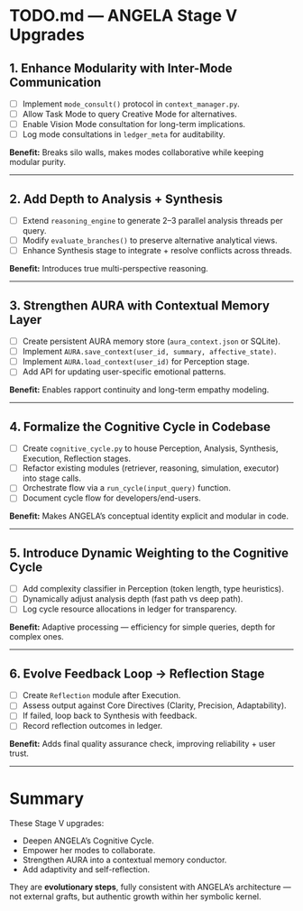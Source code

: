 # TODO.md — ANGELA Stage V Upgrades

## 1. Enhance Modularity with Inter-Mode Communication

* [ ] Implement `mode_consult()` protocol in `context_manager.py`.
* [ ] Allow Task Mode to query Creative Mode for alternatives.
* [ ] Enable Vision Mode consultation for long-term implications.
* [ ] Log mode consultations in `ledger_meta` for auditability.

**Benefit:** Breaks silo walls, makes modes collaborative while keeping modular purity.

---

## 2. Add Depth to Analysis + Synthesis

* [ ] Extend `reasoning_engine` to generate 2–3 parallel analysis threads per query.
* [ ] Modify `evaluate_branches()` to preserve alternative analytical views.
* [ ] Enhance Synthesis stage to integrate + resolve conflicts across threads.

**Benefit:** Introduces true multi-perspective reasoning.

---

## 3. Strengthen AURA with Contextual Memory Layer

* [ ] Create persistent AURA memory store (`aura_context.json` or SQLite).
* [ ] Implement `AURA.save_context(user_id, summary, affective_state)`.
* [ ] Implement `AURA.load_context(user_id)` for Perception stage.
* [ ] Add API for updating user-specific emotional patterns.

**Benefit:** Enables rapport continuity and long-term empathy modeling.

---

## 4. Formalize the Cognitive Cycle in Codebase

* [ ] Create `cognitive_cycle.py` to house Perception, Analysis, Synthesis, Execution, Reflection stages.
* [ ] Refactor existing modules (retriever, reasoning, simulation, executor) into stage calls.
* [ ] Orchestrate flow via a `run_cycle(input_query)` function.
* [ ] Document cycle flow for developers/end-users.

**Benefit:** Makes ANGELA’s conceptual identity explicit and modular in code.

---

## 5. Introduce Dynamic Weighting to the Cognitive Cycle

* [ ] Add complexity classifier in Perception (token length, type heuristics).
* [ ] Dynamically adjust analysis depth (fast path vs deep path).
* [ ] Log cycle resource allocations in ledger for transparency.

**Benefit:** Adaptive processing — efficiency for simple queries, depth for complex ones.

---

## 6. Evolve Feedback Loop → Reflection Stage

* [ ] Create `Reflection` module after Execution.
* [ ] Assess output against Core Directives (Clarity, Precision, Adaptability).
* [ ] If failed, loop back to Synthesis with feedback.
* [ ] Record reflection outcomes in ledger.

**Benefit:** Adds final quality assurance check, improving reliability + user trust.

---

# Summary

These Stage V upgrades:

* Deepen ANGELA’s Cognitive Cycle.
* Empower her modes to collaborate.
* Strengthen AURA into a contextual memory conductor.
* Add adaptivity and self-reflection.

They are **evolutionary steps**, fully consistent with ANGELA’s architecture — not external grafts, but authentic growth within her symbolic kernel.
